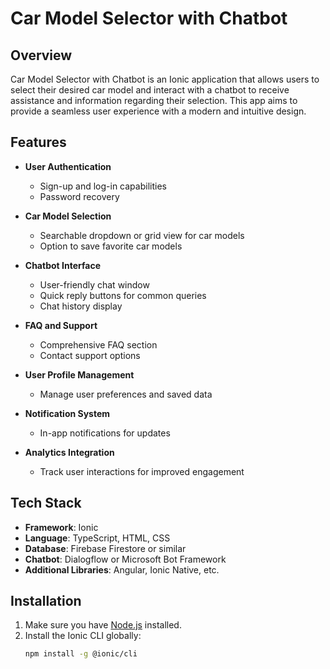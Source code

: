 # Car Model Selector with Chatbot

## Overview

Car Model Selector with Chatbot is an Ionic application that allows users to select their desired car model and interact with a chatbot to receive assistance and information regarding their selection. This app aims to provide a seamless user experience with a modern and intuitive design.

## Features

- **User Authentication**
  - Sign-up and log-in capabilities
  - Password recovery

- **Car Model Selection**
  - Searchable dropdown or grid view for car models
  - Option to save favorite car models

- **Chatbot Interface**
  - User-friendly chat window
  - Quick reply buttons for common queries
  - Chat history display

- **FAQ and Support**
  - Comprehensive FAQ section
  - Contact support options

- **User Profile Management**
  - Manage user preferences and saved data

- **Notification System**
  - In-app notifications for updates

- **Analytics Integration**
  - Track user interactions for improved engagement

## Tech Stack

- **Framework**: Ionic
- **Language**: TypeScript, HTML, CSS
- **Database**: Firebase Firestore or similar
- **Chatbot**: Dialogflow or Microsoft Bot Framework
- **Additional Libraries**: Angular, Ionic Native, etc.

## Installation

1. Make sure you have [Node.js](https://nodejs.org/) installed.
2. Install the Ionic CLI globally:
   ```bash
   npm install -g @ionic/cli